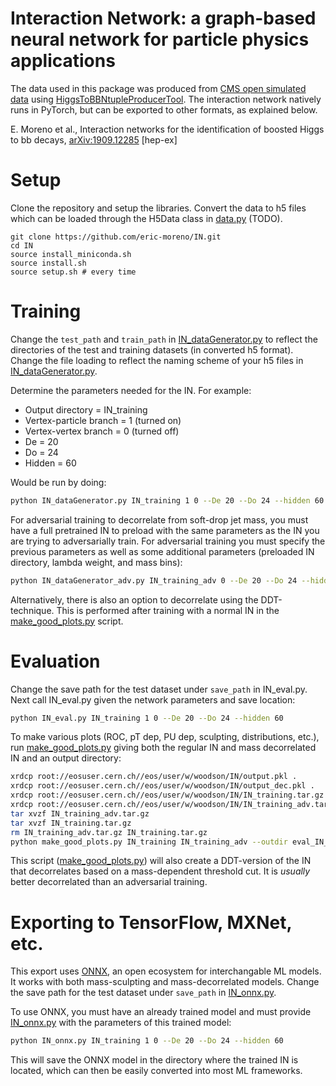 Interaction Network: a graph-based neural network for particle physics applications
======================================================================================

The data used in this package was produced from [CMS open simulated data](http://doi.org/10.7483/OPENDATA.CMS.JGJX.MS7Q) using [HiggsToBBNtupleProducerTool](https://github.com/cms-opendata-analyses/HiggsToBBNtupleProducerTool). The interaction network natively runs in PyTorch, but can be exported to other formats, as explained below.

E. Moreno et al., Interaction networks for the identification of boosted Higgs to bb decays, [arXiv:1909.12285](https://arxiv.org/abs/1909.12285) [hep-ex]

Setup
======================================================================================
Clone the repository and setup the libraries. Convert the data to h5 files which can be loaded through the H5Data class in [data.py](data.py) (TODO).

```
git clone https://github.com/eric-moreno/IN.git
cd IN
source install_miniconda.sh
source install.sh
source setup.sh # every time
```

Training
======================================================================================

Change the `test_path` and `train_path` in [IN_dataGenerator.py](IN_dataGenerator.py) to reflect the directories of the test and training datasets (in converted h5 format). Change the file loading to reflect the naming scheme of your h5 files in [IN_dataGenerator.py](IN_dataGenerator.py).

Determine the parameters needed for the IN. For example: 

  - Output directory = IN_training
  - Vertex-particle branch = 1 (turned on)
  - Vertex-vertex branch = 0 (turned off)
  - De = 20 
  - Do = 24
  - Hidden = 60

Would be run by doing:

```bash
python IN_dataGenerator.py IN_training 1 0 --De 20 --Do 24 --hidden 60 
```

For adversarial training to decorrelate from soft-drop jet mass, you must have a full pretrained IN to preload with the same parameters
as the IN you are trying to adversarially train. For adversarial training you must specify the previous parameters as well as some 
additional parameters (preloaded IN directory, lambda weight, and mass bins): 

```bash
python IN_dataGenerator_adv.py IN_training_adv 0 --De 20 --Do 24 --hidden 60 --preload IN_training --lambda 10 --nbins 40  
```

Alternatively, there is also an option to decorrelate using the DDT-technique. This is performed after training with a normal IN in the [make_good_plots.py](make_good_plots.py) script. 

Evaluation 
=====================================================================================

Change the save path for the test dataset under `save_path` in IN_eval.py. Next call IN_eval.py given the network parameters and save 
location: 

```bash
python IN_eval.py IN_training 1 0 --De 20 --Do 24 --hidden 60 
```

To make various plots (ROC, pT dep, PU dep, sculpting, distributions, etc.), run [make_good_plots.py](make_good_plots.py) giving both the regular IN and mass decorrelated IN and an output directory: 

```bash
xrdcp root://eosuser.cern.ch//eos/user/w/woodson/IN/output.pkl .
xrdcp root://eosuser.cern.ch//eos/user/w/woodson/IN/output_dec.pkl .
xrdcp root://eosuser.cern.ch//eos/user/w/woodson/IN/IN_training.tar.gz .
xrdcp root://eosuser.cern.ch//eos/user/w/woodson/IN/IN_training_adv.tar.gz .
tar xvzf IN_training_adv.tar.gz 
tar xvzf IN_training.tar.gz 
rm IN_training_adv.tar.gz IN_training.tar.gz
python make_good_plots.py IN_training IN_training_adv --outdir eval_IN_training 
```
This script ([make_good_plots.py](make_good_plots.py)) will also create a DDT-version of the IN that decorrelates based on a mass-dependent threshold cut. It is *usually* better decorrelated than an adversarial training. 

Exporting to TensorFlow, MXNet, etc.
====================================================================================
This export uses [ONNX](https://github.com/onnx/onnx), an open ecosystem for interchangable ML models. It works with both mass-sculpting and mass-decorrelated models. Change the save path for the test dataset under `save_path` in [IN_onnx.py](IN_onnx.py).

To use ONNX, you must have an already trained model and must provide [IN_onnx.py](IN_onnx.py) with the parameters of this trained model: 

```bash
python IN_onnx.py IN_training 1 0 --De 20 --Do 24 --hidden 60 
```

This will save the ONNX model in the directory where the trained IN is located, which can then be easily converted into most ML frameworks. 
